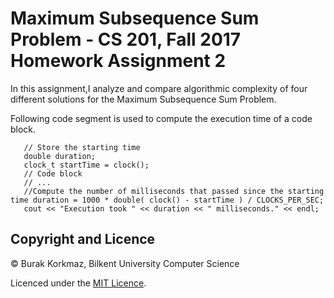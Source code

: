 # Maximum Subsequence Sum Problem - CS 201, Fall 2017 Homework Assignment 2
 
In this assignment,I analyze and compare algorithmic complexity of four different solutions for the Maximum Subsequence Sum Problem.
 
Following code segment is used to compute the execution time of a code block.

 
       // Store the starting time
       double duration;
       clock_t startTime = clock();
       // Code block
       // ...
       //Compute the number of milliseconds that passed since the starting time duration = 1000 * double( clock() - startTime ) / CLOCKS_PER_SEC;
       cout << "Execution took " << duration << " milliseconds." << endl; 


## Copyright and Licence

© Burak Korkmaz, Bilkent University Computer Science

Licenced under the [MIT Licence](LICENSE).
